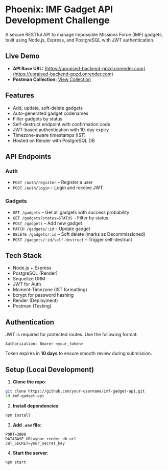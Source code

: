 #  Phoenix: IMF Gadget API Development Challenge

A secure RESTful API to manage Impossible Missions Force (IMF) gadgets, built using Node.js, Express, and PostgreSQL with JWT authentication.

##  Live Demo

- **API Base URL:** [https://upraised-backend-ppzd.onrender.com](https://upraised-backend-ppzd.onrender.com)
- **Postman Collection:** [View Collection](https://www.postman.com/maintenance-cosmologist-12845390/workspace/anirudh/collection/31320871-122bc85a-0279-4191-96cb-83de309392ce?action=share&creator=31320871)

##  Features

-  Add, update, soft-delete gadgets
-  Auto-generated gadget codenames
-  Filter gadgets by status
-  Self-destruct endpoint with confirmation code
-  JWT-based authentication with 10-day expiry
-  Timezone-aware timestamps (IST)
-  Hosted on Render with PostgreSQL DB

##  API Endpoints

###  Auth

- `POST /auth/register` – Register a user
- `POST /auth/login` – Login and receive JWT

###  Gadgets

- `GET /gadgets` – Get all gadgets with success probability
- `GET /gadgets?status=STATUS` – Filter by status
- `POST /gadgets` – Add new gadget
- `PATCH /gadgets/:id` – Update gadget
- `DELETE /gadgets/:id` – Soft delete (marks as Decommissioned)
- `POST /gadgets/:id/self-destruct` – Trigger self-destruct

##  Tech Stack

- Node.js + Express
- PostgreSQL (Render)
- Sequelize ORM
- JWT for Auth
- Moment-Timezone (IST formatting)
- bcrypt for password hashing
- Render (Deployment)
- Postman (Testing)

##  Authentication

JWT is required for protected routes. Use the following format:

```
Authorization: Bearer <your_token>
```

Token expires in **10 days** to ensure smooth review during submission.

##  Setup (Local Development)

1. **Clone the repo**:

```bash
git clone https://github.com/your-username/imf-gadget-api.git
cd imf-gadget-api
```

2. **Install dependencies**:

```bash
npm install
```

3. **Add `.env` file**:

```env
PORT=3000
DATABASE_URL=your_render_db_url
JWT_SECRET=your_secret_key
```

4. **Start the server**:

```bash
npm start
```
